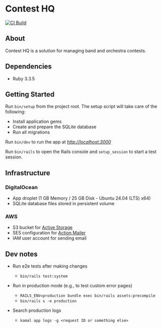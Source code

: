 # Contest HQ

[![CI Build](https://github.com/ppalms/contest-hq/actions/workflows/ci.yml/badge.svg?branch=main)](https://github.com/ppalms/contest-hq/actions/workflows/ci.yml)

## About

Contest HQ is a solution for managing band and orchestra contests.

## Dependencies

- Ruby 3.3.5

## Getting Started

Run `bin/setup` from the project root. The setup script will take care of the following:

- Install application gems
- Create and prepare the SQLite database
- Run all migrations

Run `bin/dev` to run the app at *<http://localhost:3000>*

Run `bin/rails` to open the Rails console and `setup_session` to start a test session.

## Infrastructure

### DigitalOcean

- App droplet (1 GB Memory / 25 GB Disk - Ubuntu 24.04 (LTS) x64)
- SQLite database files stored in persistent volume

### AWS

- S3 bucket for [Active Storage](https://guides.rubyonrails.org/active_storage_overview.html)
- SES configuration for [Action Mailer](https://guides.rubyonrails.org/action_mailer_basics.html)
- IAM user account for sending email

## Dev notes

- Run e2e tests after making changes

  - `bin/rails test:system`

- Run in production mode (e.g., to test custom error pages)

  - `RAILS_ENV=production bundle exec bin/rails assets:precompile`
  - `bin/rails s -e production`

- Search production logs
  - `kamal app logs -g <request ID or something else>`

